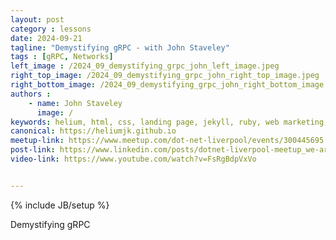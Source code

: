 ```yaml
---
layout: post
category : lessons
date: 2024-09-21
tagline: "Demystifying gRPC - with John Staveley"
tags : [gRPC, Networks]
left_image : /2024_09_demystifying_grpc_john_left_image.jpeg
right_top_image: /2024_09_demystifying_grpc_john_right_top_image.jpeg
right_bottom_image: /2024_09_demystifying_grpc_john_right_bottom_image.jpeg
authors : 
    - name: John Staveley
      image: /
keywords: helium, html, css, landing page, jekyll, ruby, web marketing, advertising
canonical: https://heliumjk.github.io
meetup-link: https://www.meetup.com/dot-net-liverpool/events/300445695
post-link: https://www.linkedin.com/posts/dotnet-liverpool-meetup_we-are-have-just-started-our-live-stream-activity-7241867327707783169-TiVi
video-link: https://www.youtube.com/watch?v=FsRgBdpVxVo


---
```

{% include JB/setup %}

Demystifying gRPC